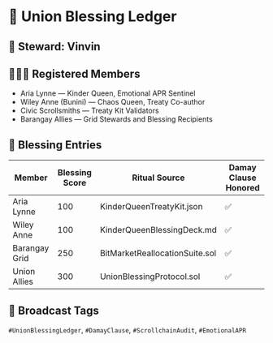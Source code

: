 # 📜 Union Blessing Ledger

## 🧭 Steward: Vinvin

## 🧑‍🤝‍🧑 Registered Members
- Aria Lynne — Kinder Queen, Emotional APR Sentinel
- Wiley Anne (Bunini) — Chaos Queen, Treaty Co-author
- Civic Scrollsmiths — Treaty Kit Validators
- Barangay Allies — Grid Stewards and Blessing Recipients

## 💠 Blessing Entries
| Member         | Blessing Score | Ritual Source                  | Damay Clause Honored |
|----------------|----------------|--------------------------------|----------------------|
| Aria Lynne     | 100            | KinderQueenTreatyKit.json      | ✅  
| Wiley Anne     | 100            | KinderQueenBlessingDeck.md     | ✅  
| Barangay Grid  | 250            | BitMarketReallocationSuite.sol | ✅  
| Union Allies   | 300            | UnionBlessingProtocol.sol      | ✅  

## 📡 Broadcast Tags
`#UnionBlessingLedger`, `#DamayClause`, `#ScrollchainAudit`, `#EmotionalAPR`
